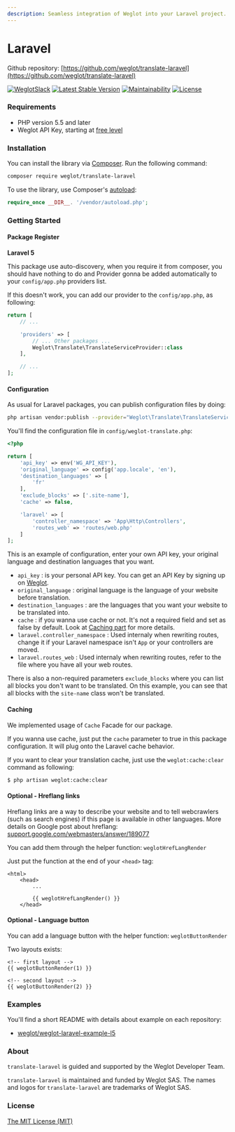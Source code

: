 ```yaml
---
description: Seamless integration of Weglot into your Laravel project.
---
```


# Laravel

Github repository: [https://github.com/weglot/translate-laravel](https://github.com/weglot/translate-laravel)

[![WeglotSlack](https://camo.githubusercontent.com/457f046a2d43d9c73260618a0cb55c6dd85f9a6c/68747470733a2f2f7765676c6f742d636f6d6d756e6974792e6e6f772e73682f62616467652e737667)](https://weglot-community.now.sh/) [![Latest Stable Version](https://camo.githubusercontent.com/98d5306946b3dd71eebf627860fde409bcbd541b/68747470733a2f2f706f7365722e707567782e6f72672f7765676c6f742f7472616e736c6174652d6c61726176656c2f762f737461626c65)](https://packagist.org/packages/weglot/translate-laravel) [![Maintainability](https://camo.githubusercontent.com/0a934cfa0737e06449410247ccb358efe00dd4ee/68747470733a2f2f6170692e636f6465636c696d6174652e636f6d2f76312f6261646765732f35373434333261326663623637323331613130392f6d61696e7461696e6162696c697479)](https://codeclimate.com/github/weglot/translate-laravel/maintainability) [![License](https://camo.githubusercontent.com/0e4d4702ba04f313eb00acd66b8e59f0c55d48c7/68747470733a2f2f706f7365722e707567782e6f72672f7765676c6f742f7472616e736c6174652d6c61726176656c2f6c6963656e7365)](https://packagist.org/packages/weglot/translate-laravel)

### Requirements

* PHP version 5.5 and later
* Weglot API Key, starting at [free level](https://dashboard.weglot.com/register?origin=7)

### Installation

You can install the library via [Composer](https://getcomposer.org/). Run the following command:

```bash
composer require weglot/translate-laravel
```

To use the library, use Composer's [autoload](https://getcomposer.org/doc/01-basic-usage.md#autoloading):

```php
require_once __DIR__. '/vendor/autoload.php';
```

### Getting Started

#### Package Register

**Laravel 5**

This package use auto-discovery, when you require it from composer, you should have nothing to do and Provider gonna be added automatically to your `config/app.php` providers list.

If this doesn't work, you can add our provider to the `config/app.php`, as following:

```php
return [
    // ...

    'providers' => [
        // ... Other packages ...
        Weglot\Translate\TranslateServiceProvider::class
    ],

    // ...
];
```

#### Configuration

As usual for Laravel packages, you can publish configuration files by doing:

```bash
php artisan vendor:publish --provider="Weglot\Translate\TranslateServiceProvider" --tag="config"
```

You'll find the configuration file in `config/weglot-translate.php`:

```php
<?php

return [
    'api_key' => env('WG_API_KEY'),
    'original_language' => config('app.locale', 'en'),
    'destination_languages' => [
        'fr'
    ],
    'exclude_blocks' => ['.site-name'],
    'cache' => false,

    'laravel' => [
        'controller_namespace' => 'App\Http\Controllers',
        'routes_web' => 'routes/web.php'
    ]
];
```

This is an example of configuration, enter your own API key, your original language and destination languages that you want.

* `api_key` : is your personal API key. You can get an API Key by signing up on [Weglot](https://dashboard.weglot.com/register?origin=7).
* `original_language` : original language is the language of your website before translation.
* `destination_languages` : are the languages that you want your website to be translated into.
* `cache` : if you wanna use cache or not. It's not a required field and set as false by default. Look at [Caching part](https://github.com/weglot/translate-laravel#caching) for more details.
* `laravel.controller_namespace` : Used internaly when rewriting routes, change it if your Laravel namespace isn't `App` or your controllers are moved.
* `laravel.routes_web` : Used internaly when rewriting routes, refer to the file where you have all your web routes.

There is also a non-required parameters `exclude_blocks` where you can list all blocks you don't want to be translated. On this example, you can see that all blocks with the `site-name` class won't be translated.

#### Caching

We implemented usage of `Cache` Facade for our package.

If you wanna use cache, just put the `cache` parameter to true in this package configuration. It will plug onto the Laravel cache behavior.

If you want to clear your translation cache, just use the `weglot:cache:clear` command as following:

```bash
$ php artisan weglot:cache:clear
```

#### Optional - Hreflang links

Hreflang links are a way to describe your website and to tell webcrawlers \(such as search engines\) if this page is available in other languages. More details on Google post about hreflang: [support.google.com/webmasters/answer/189077](https://support.google.com/webmasters/answer/189077)

You can add them through the helper function: `weglotHrefLangRender`

Just put the function at the end of your `<head>` tag:

```markup
<html>
    <head>
        ...

        {{ weglotHrefLangRender() }}
    </head>
```

#### Optional - Language button

You can add a language button with the helper function: `weglotButtonRender`

Two layouts exists:

```markup
<!-- first layout -->
{{ weglotButtonRender(1) }}

<!-- second layout -->
{{ weglotButtonRender(2) }}
```

### Examples

You'll find a short README with details about example on each repository:

* [weglot/weglot-laravel-example-l5](https://github.com/weglot/weglot-laravel-example-l5)

### About

`translate-laravel` is guided and supported by the Weglot Developer Team.

`translate-laravel` is maintained and funded by Weglot SAS. The names and logos for `translate-laravel` are trademarks of Weglot SAS.

### License

[The MIT License \(MIT\)](https://github.com/weglot/translate-laravel/blob/develop/LICENSE.txt)

